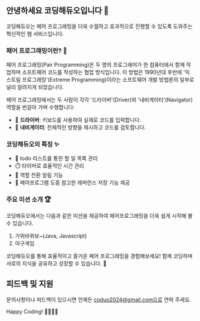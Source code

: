 ## 안녕하세요 코딩해듀오입니다 👋

코딩해듀오는 페어 프로그래밍을 더욱 수월하고 효과적으로 진행할 수 있도록 도와주는 혁신적인 웹 서비스입니다.

### 페어 프로그래밍이란? 🤝

페어 프로그래밍(Pair Programming)은 두 명의 프로그래머가 한 컴퓨터에서 함께 작업하며 소프트웨어 코드를 작성하는 협업 방식입니다. 이 방법은 1990년대 후반에 '익스트림 프로그래밍'(Extreme Programming)이라는 소프트웨어 개발 방법론의 일부로 널리 알려지게 되었습니다.

페어 프로그래밍에서는 두 사람이 각각 '드라이버'(Driver)와 '내비게이터'(Navigator) 역할을 번갈아 가며 수행합니다:
- 🚗 **드라이버**: 키보드를 사용하여 실제로 코드를 입력합니다.
- 🧭 **내비게이터**: 전체적인 방향을 제시하고 코드를 검토합니다.

### 코딩해듀오의 특징 ✨

- 📝 todo 리스트를 통한 할 일 목록 관리
- ⏱️ 타이머로 효율적인 시간 관리
- 🔄 역할 전환 알림 기능
- 🔗 페어프로그램 도중 참고한 레퍼런스 저장 기능 제공

### 주요 미션 소개 🏆

코딩해듀오에서는 다음과 같은 미션을 제공하여 페어프로그래밍을 더욱 쉽게 시작해 볼 수 있습니다.

1. 가위바위보~(Java, Javascript)
2. 야구게임

코딩해듀오를 통해 효율적이고 즐거운 페어 프로그래밍을 경험해보세요! 함께 코딩하며 서로의 지식을 공유하고 성장할 수 있습니다. 🌟

## 피드백 및 지원

문의사항이나 피드백이 있으시면 언제든 coduo2024@gmail.com으로 연락 주세요.

Happy Coding! 👨‍💻👩‍💻
